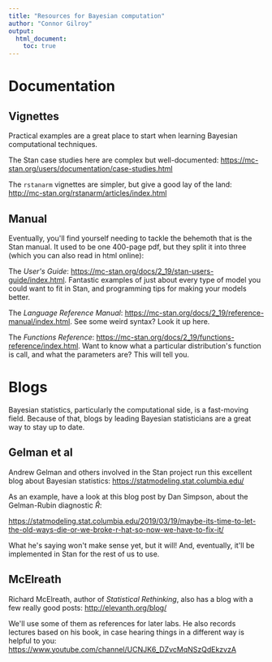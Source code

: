 ```yaml
---
title: "Resources for Bayesian computation"
author: "Connor Gilroy"
output: 
  html_document:
    toc: true
---
```


# Documentation

## Vignettes

Practical examples are a great place to start when learning Bayesian computational techniques. 

The Stan case studies here are complex but well-documented: https://mc-stan.org/users/documentation/case-studies.html

The `rstanarm` vignettes are simpler, but give a good lay of the land: http://mc-stan.org/rstanarm/articles/index.html

## Manual

Eventually, you'll find yourself needing to tackle the behemoth that is the Stan manual. It used to be one 400-page pdf, but they split it into three (which you can also read in html online): 

The *User's Guide*: https://mc-stan.org/docs/2_19/stan-users-guide/index.html. Fantastic examples of just about every type of model you could want to fit in Stan, and programming tips for making your models better.

The *Language Reference Manual*: https://mc-stan.org/docs/2_19/reference-manual/index.html. See some weird syntax? Look it up here.

The *Functions Reference*: https://mc-stan.org/docs/2_19/functions-reference/index.html. Want to know what a particular distribution's function is call, and what the parameters are? This will tell you.

# Blogs

Bayesian statistics, particularly the computational side, is a fast-moving field. Because of that, blogs by leading Bayesian statisticians are a great way to stay up to date. 

## Gelman et al

Andrew Gelman and others involved in the Stan project run this excellent blog about Bayesian statistics: https://statmodeling.stat.columbia.edu/

As an example, have a look at this blog post by Dan Simpson, about the Gelman-Rubin diagnostic $\hat{R}$: 

https://statmodeling.stat.columbia.edu/2019/03/19/maybe-its-time-to-let-the-old-ways-die-or-we-broke-r-hat-so-now-we-have-to-fix-it/

What he's saying won't make sense yet, but it will! And, eventually, it'll be implemented in Stan for the rest of us to use. 

## McElreath

Richard McElreath, author of *Statistical Rethinking*, also has a blog with a few really good posts: http://elevanth.org/blog/

We'll use some of them as references for later labs. He also records lectures based on his book, in case hearing things in a different way is helpful to you: https://www.youtube.com/channel/UCNJK6_DZvcMqNSzQdEkzvzA
